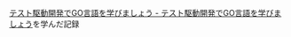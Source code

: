 [テスト駆動開発でGO言語を学びましょう - テスト駆動開発でGO言語を学びましょう](https://andmorefine.gitbook.io/learn-go-with-tests/)を学んだ記録